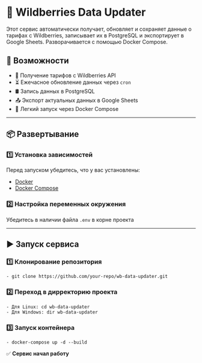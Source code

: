 # 🛒 Wildberries Data Updater  

Этот сервис автоматически получает, обновляет и сохраняет данные о тарифах с Wildberries, записывает их в PostgreSQL и экспортирует в Google Sheets. Разворачивается с помощью Docker Compose.  

## 🚀 Возможности  

- 📡 Получение тарифов с Wildberries API  
- ⏳ Ежечасное обновление данных через `cron`  
- 🛢 Запись данных в PostgreSQL  
- 📤 Экспорт актуальных данных в Google Sheets  
- 🐳 Легкий запуск через Docker Compose  

---

## 📦 Развертывание  

### 1️⃣ Установка зависимостей  
Перед запуском убедитесь, что у вас установлены:  
- [Docker](https://www.docker.com/)  
- [Docker Compose](https://docs.docker.com/compose/)  

### 2️⃣ Настройка переменных окружения  
Убедитесь в наличии файла `.env` в корне проекта  

---

## ▶️ Запуск сервиса

### 1️⃣ Клонирование репозитория
    - git clone https://github.com/your-repo/wb-data-updater.git

### 2️⃣ Переход в дирректорию проекта
    - Для Linux: cd wb-data-updater
    - Для Windows: dir wb-data-updater

### 3️⃣ Запуск контейнера
    - docker-compose up -d --build

✅ **Сервис начал работу**
